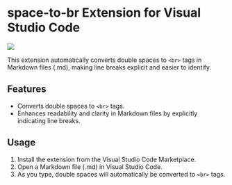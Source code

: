 # space-to-br Extension for Visual Studio Code

<img src="https://github.com/kazuki235/space-to-br/assets/74903972/3242b3ad-f5b3-4dab-84e5-a1fc1852720b">

This extension automatically converts double spaces to `<br>` tags in Markdown files (.md), making line breaks explicit and easier to identify.

## Features

- Converts double spaces to `<br>` tags.
- Enhances readability and clarity in Markdown files by explicitly indicating line breaks.

## Usage

1. Install the extension from the Visual Studio Code Marketplace.
2. Open a Markdown file (.md) in Visual Studio Code.
3. As you type, double spaces will automatically be converted to `<br>` tags.
